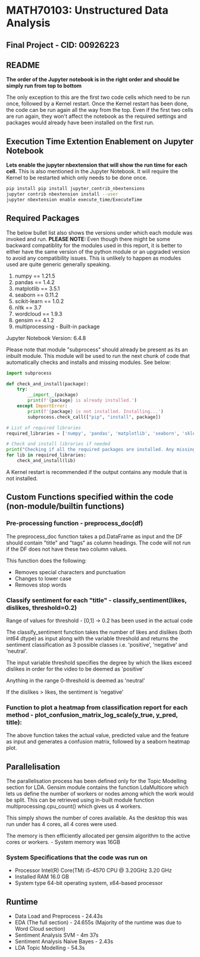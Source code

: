 # MATH70103: Unstructured Data Analysis
## Final Project - CID: 00926223

## README 

<b>The order of the Jupyter notebook is in the right order and should be simply run from top to bottom</b>

The only exception to this are the first two code cells which need to be run once, followed by a Kernel restart. Once the Kernel restart has been done, the code can be run again all the way from the top. Even if the first two cells are run again, they won't affect the notebook as the required settings and packages would already have been installed on the first run. 

## Execution Time Extention Enablement on Jupyter Notebook
<b>Lets enable the jupyter nbextension that will show the run time for each cell.</b>
This is also mentioned in the Jupyter Notebook. It will require the Kernel to be restarted which only needs to be done once.  

```bash
pip install pip install jupyter_contrib_nbextensions
jupyter contrib nbextension install --user
jupyter nbextension enable execute_time/ExecuteTime
```

## Required Packages

The below bullet list also shows the versions under which each module was invoked and run. 
<b>PLEASE NOTE: </b>Even though there might be some backward compatiblity for the modules used in this report, it is better to either have the same version of the python module or an upgraded version to avoid any compatibility issues. This is unlikely to happen as modules used are quite generic generally speaking. 

<ol>
<li>numpy == 1.21.5</li>
<li>pandas == 1.4.2</li>
<li>matplotlib == 3.5.1</li>
<li>seaborn == 0.11.2</li>
<li>scikit-learn == 1.0.2</li>
<li>nltk == 3.7</li>
<li>wordcloud == 1.9.3</li>
<li>gensim == 4.1.2</li>
<li>multiprocessing - Built-in package</li>
</ol>

Jupyter Notebook Version: 6.4.8

Please note that module "subprocess" should already be present as its an inbuilt module. 
This module will be used to run the next chunk of code that automatically checks and installs and missing modules. See below:

```python
import subprocess

def check_and_install(package):
    try:
        __import__(package)
        print(f'{package} is already installed.')
    except ImportError:
        print(f'{package} is not installed. Installing...')
        subprocess.check_call(["pip", "install", package])

# List of required libraries
required_libraries = ['numpy', 'pandas', 'matplotlib', 'seaborn', 'sklearn', 'nltk', 'wordcloud', 'gensim', 'multiprocessing']

# Check and install libraries if needed
print("Checking if all the required packages are installed. Any missing packages will be automatically installed\n")
for lib in required_libraries:
    check_and_install(lib)
```

A Kernel restart is recommended if the output contains any module that is not installed. 

## Custom Functions specified within the code (non-module/builtin functions) 

### Pre-processing function - preprocess_doc(df)

The preprocess_doc function takes a pd.DataFrame as input and the DF should contain "title" and "tags" as column headings. The code will not run if the DF does not have these two column values. 

This function does the following:
<ul>
<li>Removes special characters and punctuation</li>
<li>Changes to lower case</li>
<li>Removes stop words</li>
</ul>

### Classify sentiment for each "title" - classify_sentiment(likes, dislikes, threshold=0.2)

Range of values for threshold - [0,1] -> 0.2 has been used in the actual code

The classify_sentiment function takes the number of likes and dislikes (both int64 dtype) as input along with the variable threshold and returns the sentiment classification as 3 possible classes i.e. 'positive', 'negative' and 'neutral'. 

The input variable threshold specifies the degree by which the likes exceed dislikes in order for the video to be deemed as 'positive'

Anything in the range 0-threshold is deemed as 'neutral'

If the dislikes > likes, the sentiment is 'negative'

### Function to plot a heatmap from classification report for each method - plot_confusion_matrix_log_scale(y_true, y_pred, title):

The above function takes the actual value, predicted value and the feature as input and generates a confusion matrix, followed by a seaborn heatmap plot. 

## Parallelisation 

The parallelisation process has been defined only for the Topic Modelling section for LDA. Gensim module contains the function LdaMulticore which lets us define the number of workers or nodes among which the work would be split. This can be retrieved using in-built module function multiprocessing.cpu_count() which gives us 4 workers. 

This simply shows the number of cores available. As the desktop this was run under has 4 cores, all 4 cores were used. 

The memory is then efficiently allocated per gensim algorithm to the active cores or workers. - System memory was 16GB 

### System Specifications that the code was run on

<ul>
<li>Processor	Intel(R) Core(TM) i5-4570 CPU @ 3.20GHz   3.20 GHz</li>
<li>Installed RAM	16.0 GB</li>
<li>System type	64-bit operating system, x64-based processor</li>
</ul>

## Runtime 

<ul>
<li>Data Load and Preprocess - 24.43s</li>
<li>EDA (The full section) - 24.655s (Majority of the runtime was due to Word Cloud section)</li>
<li>Sentiment Analysis SVM - 4m 37s</li>
<li>Sentiment Analysis Naive Bayes - 2.43s</li>
<li>LDA Topic Modelling - 54.3s</li>
</ul>
